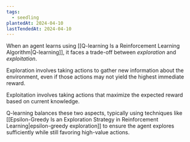 ```yaml
---
tags:
  - seedling
plantedAt: 2024-04-10
lastTendedAt: 2024-04-10
---
```

When an agent learns using [[Q-learning Is a Reinforcement Learning Algorithm|Q-learning]], it faces a trade-off between *exploration* and *exploitation*.

Exploration involves taking actions to gather new information about the environment, even if those actions may not yield the highest immediate reward.

Exploitation involves taking actions that maximize the expected reward based on current knowledge.

Q-learning balances these two aspects, typically using techniques like [[Epsilon-Greedy Is an Exploration Strategy in Reinforcement Learning|epsilon-greedy exploration]] to ensure the agent explores sufficiently while still favoring high-value actions.
